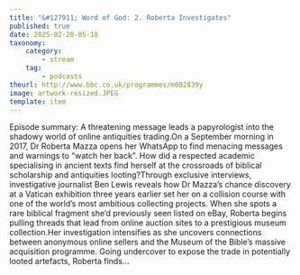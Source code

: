 ```yaml
---
title: "&#127911; Word of God: 2. Roberta Investigates"
published: true
date: 2025-02-20-05-10
taxonomy:
    category:
        - stream
    tag:
        - podcasts
theurl: http://www.bbc.co.uk/programmes/m002839y
image: artwork-resized.JPEG
template: item
---
```


Episode summary: A threatening message leads a papyrologist into the shadowy world of online antiquities trading.On a September morning in 2017, Dr Roberta Mazza opens her WhatsApp to find menacing messages and warnings to &ldquo;watch her back&rdquo;. How did a respected academic specialising in ancient texts find herself at the crossroads of biblical scholarship and antiquities looting?Through exclusive interviews, investigative journalist Ben Lewis reveals how Dr Mazza&rsquo;s chance discovery at a Vatican exhibition three years earlier set her on a collision course with one of the world&rsquo;s most ambitious collecting projects. When she spots a rare biblical fragment she&rsquo;d previously seen listed on eBay, Roberta begins pulling threads that lead from online auction sites to a prestigious museum collection.Her investigation intensifies as she uncovers connections between anonymous online sellers and the Museum of the Bible&rsquo;s massive acquisition programme. Going undercover to expose the trade in potentially looted artefacts, Roberta finds&hellip;

